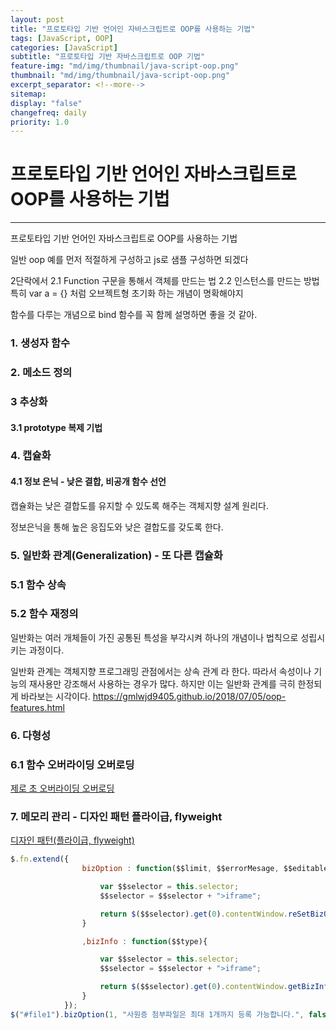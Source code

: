```yaml
---
layout: post
title: "프로토타입 기반 언어인 자바스크립트로 OOP를 사용하는 기법"
tags: [JavaScript, OOP]
categories: [JavaScript]
subtitle: "프로토타입 기반 자바스크립트로 OOP 기법"
feature-img: "md/img/thumbnail/java-script-oop.png"    
thumbnail: "md/img/thumbnail/java-script-oop.png"
excerpt_separator: <!--more-->
sitemap: 
display: "false"
changefreq: daily
priority: 1.0
---
```


<!--more-->

# 프로토타입 기반 언어인 자바스크립트로 OOP를 사용하는 기법

---
프로토타입 기반 언어인 자바스크립트로 OOP를 사용하는 기법

일반 oop 예를 먼저 적절하게 구성하고 js로 샘플 구성하면 되겠다

2단락에서
  2.1 Function 구문을 통해서 객체를 만드는 법
  2.2 인스턴스를 만드는 방법
특히 var a = {} 처럼 오브젝트형 초기화 하는 개념이 명확해야지

함수를 다루는 개념으로 bind 함수를 꼭 함께 설명하면 좋을 것 같아.

### 1. 생성자 함수

### 2. 메소드 정의

### 3 추상화
#### 3.1 prototype 복제 기법

### 4. 캡슐화
#### 4.1 정보 은닉  - 낮은 결합,  비공개 함수 선언

캡슐화는 낮은 결합도를 유지할 수 있도록 해주는 객체지향 설계 원리다.

 정보은닉을 통해 높은 응집도와 낮은 결합도를 갖도록 한다.

 ### 5. 일반화 관계(Generalization) - 또 다른 캡슐화
 ### 5.1 함수 상속
 ### 5.2 함수 재정의

 일반화는 여러 개체들이 가진 공통된 특성을 부각시켜 하나의 개념이나 법칙으로 성립시키는 과정이다.

 일반화 관계는 객체지향 프로그래밍 관점에서는 상속 관계 라 한다.
 따라서 속성이나 기능의 재사용만 강조해서 사용하는 경우가 많다.
 하지만 이는 일반화 관계를 극히 한정되게 바라보는 시각이다.
 https://gmlwjd9405.github.io/2018/07/05/oop-features.html

### 6. 다형성
### 6.1 함수 오버라이딩 오버로딩

[제로 초 오버라이딩 오버로딩](https://www.zerocho.com/category/JavaScript/post/59c17a58f40d2800197c65d6)

### 7. 메모리 관리 - 디자인 패턴 플라이급, flyweight

[디자인 패턴(플라이급, flyweight)](https://www.zerocho.com/category/JavaScript/post/57bbb0a3f6f59c170071d2e2)

``` javascript
$.fn.extend({
                bizOption : function($$limit, $$errorMesage, $$editable){

                    var $$selector = this.selector;
                    $$selector = $$selector + ">iframe";

                    return $($$selector).get(0).contentWindow.reSetBizOption($$limit, $$errorMesage, $$editable);
                }

                ,bizInfo : function($$type){

                    var $$selector = this.selector;
                    $$selector = $$selector + ">iframe";

                    return $($$selector).get(0).contentWindow.getBizInfo($$type);
                }
            });
$("#file1").bizOption(1, "사원증 첨부파일은 최대 1개까지 등록 가능합니다.", false);
```

